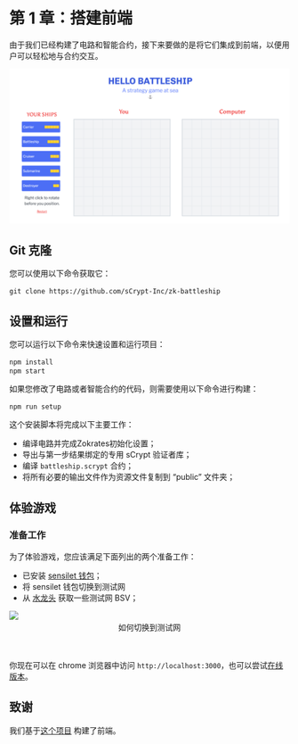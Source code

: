 # 第 1 章：搭建前端

由于我们已经构建了电路和智能合约，接下来要做的是将它们集成到前端，以便用户可以轻松地与合约交互。

<img src="https://github.com/sCrypt-Inc/image-hosting/blob/master/learn-scrypt-courses/course-02/05.png?raw=true" width="600">


## Git 克隆

您可以使用以下命令获取它：

```
git clone https://github.com/sCrypt-Inc/zk-battleship
```

## 设置和运行

您可以运行以下命令来快速设置和运行项目：

```
npm install
npm start
```

如果您修改了电路或者智能合约的代码，则需要使用以下命令进行构建：

```
npm run setup
```

这个安装脚本将完成以下主要工作：

* 编译电路并完成Zokrates初始化设置；
* 导出与第一步结果绑定的专用 sCrypt 验证者库；
* 编译 `battleship.scrypt` 合约；
* 将所有必要的输出文件作为资源文件复制到 “public” 文件夹；

## 体验游戏

### 准备工作

为了体验游戏，您应该满足下面列出的两个准备工作：

- 已安装 [sensilet 钱包](https://chrome.google.com/webstore/detail/sensilet/aadkcfdlmiddiiibdnhfbpbmfcaoknkm)；
- 将 sensilet 钱包切换到测试网
- 从 [水龙头](https://scrypt.io/#faucet) 获取一些测试网 BSV；


<img src="https://github.com/sCrypt-Inc/image-hosting/blob/master/learn-scrypt-courses/course-02/testnet.gif?raw=true" width="300">

<center>如何切换到测试网</center>
<br></br>


你现在可以在 chrome 浏览器中访问 `http://localhost:3000`，也可以尝试[在线版本](https://scrypt.io/zk-battleship)。

## 致谢

我们基于[这个项目](https://github.com/diemkay/battleship) 构建了前端。
